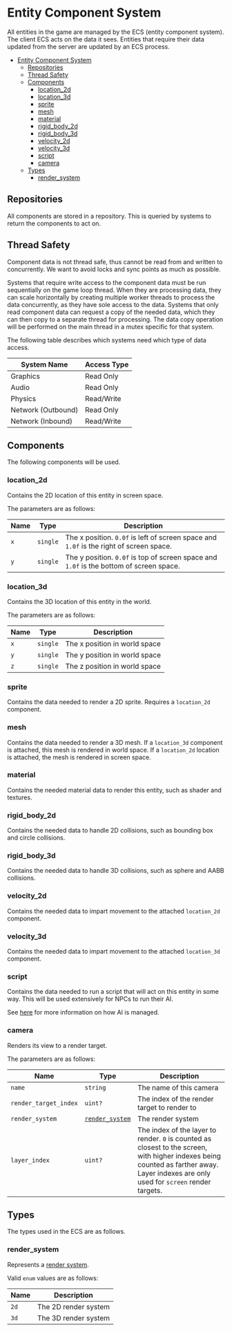 # Entity Component System

All entities in the game are managed by the ECS (entity component system). The client ECS acts on the data it sees. Entities that require their data updated from the server are updated by an ECS process.

- [Entity Component System](#entity-component-system)
  - [Repositories](#repositories)
  - [Thread Safety](#thread-safety)
  - [Components](#components)
    - [location_2d](#location_2d)
    - [location_3d](#location_3d)
    - [sprite](#sprite)
    - [mesh](#mesh)
    - [material](#material)
    - [rigid_body_2d](#rigid_body_2d)
    - [rigid_body_3d](#rigid_body_3d)
    - [velocity_2d](#velocity_2d)
    - [velocity_3d](#velocity_3d)
    - [script](#script)
    - [camera](#camera)
  - [Types](#types)
    - [render_system](#render_system)

## Repositories

All components are stored in a repository. This is queried by systems to return the components to act on.

## Thread Safety

Component data is not thread safe, thus cannot be read from and written to concurrently. We want to avoid locks and sync points as much as possible.

Systems that require write access to the component data must be run sequentially on the game loop thread. When they are processing data, they can scale horizontally by creating multiple worker threads to process the data concurrently, as they have sole access to the data. Systems that only read component data can request a copy of the needed data, which they can then copy to a separate thread for processing. The data copy operation will be performed on the main thread in a mutex specific for that system.

The following table describes which systems need which type of data access.

| System Name | Access Type |
| -- | -- |
| Graphics | Read Only |
| Audio | Read Only |
| Physics | Read/Write |
| Network (Outbound) | Read Only |
| Network (Inbound) | Read/Write |

## Components

The following components will be used.

### location_2d

Contains the 2D location of this entity in screen space.

The parameters are as follows:

| Name | Type | Description |
| -- | -- | -- |
| `x` | `single` | The x position. `0.0f` is left of screen space and `1.0f` is the right of screen space. |
| `y` | `single` | The y position. `0.0f` is top of screen space and `1.0f` is the bottom of screen space. |

### location_3d

Contains the 3D location of this entity in the world.

The parameters are as follows:

| Name | Type | Description |
| -- | -- | -- |
| `x` | `single` | The x position in world space |
| `y` | `single` | The y position in world space |
| `z` | `single` | The z position in world space |

### sprite

Contains the data needed to render a 2D sprite. Requires a `location_2d` component.

### mesh

Contains the data needed to render a 3D mesh. If a `location_3d` component is attached, this mesh is rendered in world space. If a `location_2d` location is attached, the mesh is rendered in screen space.

### material

Contains the needed material data to render this entity, such as shader and textures.

### rigid_body_2d

Contains the needed data to handle 2D collisions, such as bounding box and circle collisions.

### rigid_body_3d

Contains the needed data to handle 3D collisions, such as sphere and AABB collisions.

### velocity_2d

Contains the needed data to impart movement to the attached `location_2d` component.

### velocity_3d

Contains the needed data to impart movement to the attached `location_3d` component.

### script

Contains the data needed to run a script that will act on this entity in some way. This will be used extensively for NPCs to run their AI.

See [here](ai.md) for more information on how AI is managed.

### camera

Renders its view to a render target.

The parameters are as follows:

| Name | Type | Description |
| -- | -- | -- |
| `name` | `string` | The name of this camera |
| `render_target_index` | `uint?` | The index of the render target to render to |
| `render_system` | [`render_system`](#render_system) | The render system |
| `layer_index` | `uint?` | The index of the layer to render. `0` is counted as closest to the screen, with higher indexes being counted as farther away. Layer indexes are only used for `screen` render targets. |

## Types

The types used in the ECS are as follows.

### render_system

Represents a [render system](../technical_architecture/graphics.md#render-systems).

Valid `enum` values are as follows:

| Name | Description |
| -- | -- |
| `2d` | The 2D render system |
| `3d` | The 3D render system |
